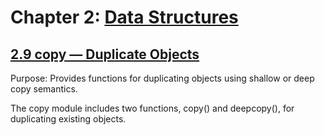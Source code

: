 # Chapter 2: [Data Structures](https://pymotw.com/3/data_structures.html)

## [2.9 copy — Duplicate Objects](https://pymotw.com/3/copy/index.html)

Purpose:	Provides functions for duplicating objects using shallow or deep copy semantics.

The copy module includes two functions, copy() and deepcopy(), for duplicating existing objects.